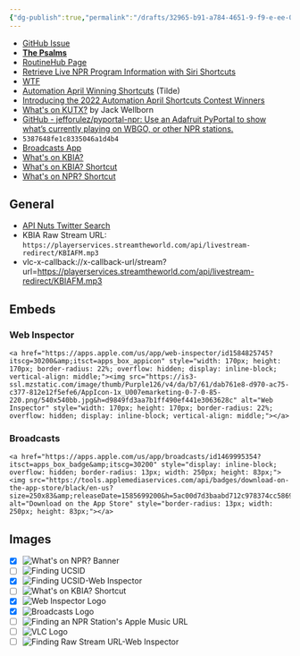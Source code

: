 ```yaml
---
{"dg-publish":true,"permalink":"/drafts/32965-b91-a784-4651-9-f9-e-ee-02-c9548-de-2/","dgHomeLink":true,"dgPassFrontmatter":false}
---
```


- [GitHub Issue](https://github.com/extratone/bilge/issues/331)
- [**The Psalms**](https://bilge.world/npr-siri-shortcuts)
- [RoutineHub Page](https://routinehub.co/shortcut/12143)
- [Retrieve Live NPR Program Information with Siri Shortcuts](drafts://open?uuid=FC5D51EA-5AF1-45E2-8E4B-2313AF84C31D)
- [WTF](https://davidblue.wtf/drafts/32965B91-A784-4651-9F9E-EE02C9548DE2.html)
- [Automation April Winning Shortcuts](https://tilde.town/~extratone/shortcuts/aa/) (Tilde)
- [Introducing the 2022 Automation April Shortcuts Contest Winners](https://www.macstories.net/stories/introducing-the-2022-automation-april-shortcuts-contest-winners/#whats-on-kutx-a-music-discovery-shortcut)
- [What's on KUTX?](https://www.icloud.com/shortcuts/68b1d8edadb9446599c90d988ef21eb3) by Jack Wellborn
- [GitHub - jefforulez/pyportal-npr: Use an Adafruit PyPortal to show what’s currently playing on WBGO, or other NPR stations.](https://github.com/jefforulez/pyportal-npr)
- `5387648fe1c8335046a1d4b4`
- [Broadcasts App](https://apps.apple.com/us/app/broadcasts/id1469995354)
- [What's on KBIA?](https://www.icloud.com/shortcuts/04ec61d2f057497bba899eb434b3da07)
- [What's on KBIA? Shortcut](drafts://open?uuid=8BCB0692-9274-4E1F-AFE1-1AFC17BB2877)
- [What's on NPR? Shortcut](drafts://open?uuid=50A1DB96-8ADD-42F1-8909-AFFDD3F4086F)

## General

- [API Nuts Twitter Search](https://twitter.com/search?q=%22api%22%20%40neoyokel&src=typed_query&f=live)
- KBIA Raw Stream URL: `https://playerservices.streamtheworld.com/api/livestream-redirect/KBIAFM.mp3`
- vlc-x-callback://x-callback-url/stream?url=https://playerservices.streamtheworld.com/api/livestream-redirect/KBIAFM.mp3

## Embeds

### Web Inspector

```
<a href="https://apps.apple.com/us/app/web-inspector/id1584825745?itscg=30200&amp;itsct=apps_box_appicon" style="width: 170px; height: 170px; border-radius: 22%; overflow: hidden; display: inline-block; vertical-align: middle;"><img src="https://is3-ssl.mzstatic.com/image/thumb/Purple126/v4/da/b7/61/dab761e8-d970-ac75-c377-812e12f5efe6/AppIcon-1x_U007emarketing-0-7-0-85-220.png/540x540bb.jpg&h=d9849fd3aa7b1ff490ef441e3063628c" alt="Web Inspector" style="width: 170px; height: 170px; border-radius: 22%; overflow: hidden; display: inline-block; vertical-align: middle;"></a>
```

### Broadcasts

```
<a href="https://apps.apple.com/us/app/broadcasts/id1469995354?itsct=apps_box_badge&amp;itscg=30200" style="display: inline-block; overflow: hidden; border-radius: 13px; width: 250px; height: 83px;"><img src="https://tools.applemediaservices.com/api/badges/download-on-the-app-store/black/en-us?size=250x83&amp;releaseDate=1585699200&h=5ac00d7d3baabd712c978374cc586967" alt="Download on the App Store" style="border-radius: 13px; width: 250px; height: 83px;"></a>
```

## Images

- [x] ![What's on NPR? Banner](https://i.snap.as/SsekiEOI.png)
- [ ] ![Finding UCSID](https://i.snap.as/F6m7OrxL.png)
- [x] ![Finding UCSID-Web Inspector](https://i.snap.as/r1VgmbNv.png)
- [ ] ![What's on KBIA? Shortcut](https://i.snap.as/SrtjX9E1.png)
- [x] ![Web Inspector Logo](https://i.snap.as/6dahYnnY.png)
- [x] ![Broadcasts Logo](https://i.snap.as/e68mJ9cQ.png)
- [ ] ![Finding an NPR Station's Apple Music URL](https://i.snap.as/jeNMtNgs.png)
- [ ] ![VLC Logo](https://i.snap.as/RZYRoIw8.png)
- [ ] ![Finding Raw Stream URL-Web Inspector](https://i.snap.as/R5o3kda5.png)